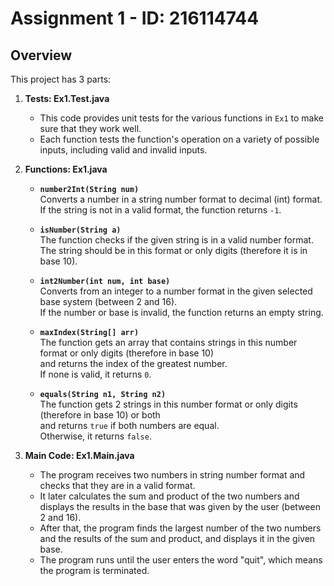 # Assignment 1 - ID: 216114744

## Overview
This project has 3 parts:

1. **Tests: Ex1.Test.java**
   - This code provides unit tests for the various functions in `Ex1` to make sure that they work well.
   - Each function tests the function's operation on a variety of possible inputs, including valid and invalid inputs.

2. **Functions: Ex1.java**

   - **`number2Int(String num)`**  
     Converts a number in a string number format to decimal (int) format.  
     If the string is not in a valid format, the function returns `-1`.

   - **`isNumber(String a)`**  
     The function checks if the given string is in a valid number format.  
     The string should be in this format or only digits (therefore it is in base 10).

   - **`int2Number(int num, int base)`**  
     Converts from an integer to a number format in the given selected base system (between 2 and 16).  
     If the number or base is invalid, the function returns an empty string.

   - **`maxIndex(String[] arr)`**  
     The function gets an array that contains strings in this number format or only digits (therefore in base 10)  
     and returns the index of the greatest number.  
     If none is valid, it returns `0`.

   - **`equals(String n1, String n2)`**  
     The function gets 2 strings in this number format or only digits (therefore in base 10) or both  
     and returns `true` if both numbers are equal.  
     Otherwise, it returns `false`.

3. **Main Code: Ex1.Main.java**
   - The program receives two numbers in string number format and checks that they are in a valid format.  
   - It later calculates the sum and product of the two numbers and displays the results in the base that was given by the user (between 2 and 16).  
   - After that, the program finds the largest number of the two numbers and the results of the sum and product, and displays it in the given base.  
   - The program runs until the user enters the word "quit", which means the program is terminated.
